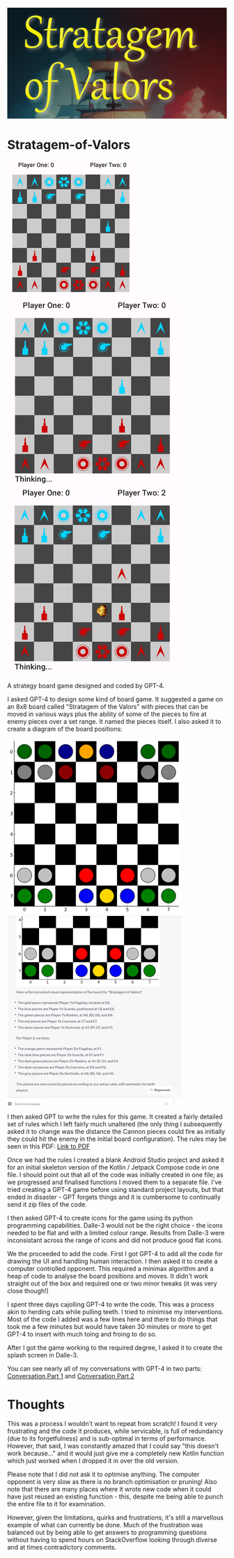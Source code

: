 ![banner](/images/splash-banner.png)

# Stratagem-of-Valors

![Screenshot1](images/screenshot-small.png)![Screenshot2](images/screenshot-2.png)![Screenshot3](images/screenshot-3.png)

A strategy board game designed and coded by GPT-4. 


I asked GPT-4 to design some kind of board game. It suggested a game on an 8x8 board called "Stratagem of the Valors" with pieces that can be moved in various ways plus the ability of some of the pieces to fire at enemy pieces over a set range. It named the pieces itself. I also asked it to create a diagram of the board positions:

![Board Setup](images/board-setup-small.png)  ![Board Description](images/board-setup-description-small.png)


I then asked GPT to write the rules for this game. It created a fairly detailed set of rules which I left fairly much unaltered (the only thing I subsequently asked it to change was the distance the Cannon pieces could fire as initially they could hit the enemy in the initial board configuration). The rules may be seen in this PDF: [Link to PDF](/images/Rules.pdf)


Once we had the rules I created a blank Android Studio project and asked it for an initial skeleton version of the Kotlin / Jetpack Compose code in one file. I should point out that all of the code was initially created in one file; as we progressed and finalised functions I moved them to a separate file. I've tried creating a GPT-4 game before using standard project layouts, but that ended in disaster - GPT forgets things and it is cumbersome to continually send it zip files of the code.


I then asked GPT-4 to create icons for the game using its python programming capabilities. Dalle-3 would not be the right choice - the icons needed to be flat and with a limited colour range. Results from Dalle-3 were inconsistant across the range of icons and did not produce good flat icons.


We the proceeded to add the code. First I got GPT-4 to add all the code for drawing the UI and handling human interaction. I then asked it to create a computer controlled opponent. This required a minimax algorithm and a heap of code to analyse the board positions and moves. It didn't work straight out of the box and required one or two minor tweaks (it was very close though!)


I spent three days cajolling GPT-4 to write the code. This was a process akin to herding cats while pulling teeth. I tried to minimise my interventions. Most of the code I added was a few lines here and there to do things that took me a few minutes but would have taken 30 minutes or more to get GPT-4 to insert with much toing and froing to do so.


After I got the game working to the required degree, I asked it to create the splash screen in Dalle-3.

You can see nearly all of my conversations with GPT-4 in two parts: [Conversation Part 1](/images/conversation-part-1.txt) and [Conversation Part 2](/images/conversation-part-2.txt)


# Thoughts

This was a process I wouldn't want to repeat from scratch! I found it very frustrating and the code it produces, while servicable, is full of redundancy (due to its forgetfulness) and is sub-optimal in terms of performance. However, that said, I was constantly amazed that I could say "this doesn't work because..." and it would just give me a completely new Kotlin function which just worked when I dropped it in over the old version.

Please note that I did not ask it to optimise anything. The computer opponent is very slow as there is no branch optimisation or pruning! Also note that there are many places where it wrote new code when it could have just reused an existing function - this, despite me being able to punch the entire file to it for examination.

However, given the limitations, quirks and frustrations, it's still a marvellous example of what can currently be done. Much of the frustration was balanced out by being able to get answers to programming questions without having to spend hours on StackOverflow looking through diverse and at times contradictory comments.

